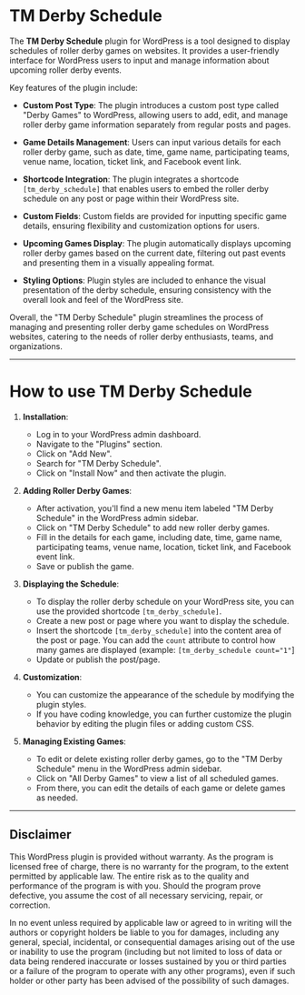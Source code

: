 # TM Derby Schedule

The **TM Derby Schedule** plugin for WordPress is a tool designed to display schedules of roller derby games on websites. It provides a user-friendly interface for WordPress users to input and manage information about upcoming roller derby events.

Key features of the plugin include:

- **Custom Post Type**: The plugin introduces a custom post type called "Derby Games" to WordPress, allowing users to add, edit, and manage roller derby game information separately from regular posts and pages.

- **Game Details Management**: Users can input various details for each roller derby game, such as date, time, game name, participating teams, venue name, location, ticket link, and Facebook event link.

- **Shortcode Integration**: The plugin integrates a shortcode `[tm_derby_schedule]` that enables users to embed the roller derby schedule on any post or page within their WordPress site.

- **Custom Fields**: Custom fields are provided for inputting specific game details, ensuring flexibility and customization options for users.

- **Upcoming Games Display**: The plugin automatically displays upcoming roller derby games based on the current date, filtering out past events and presenting them in a visually appealing format.

- **Styling Options**: Plugin styles are included to enhance the visual presentation of the derby schedule, ensuring consistency with the overall look and feel of the WordPress site.

Overall, the "TM Derby Schedule" plugin streamlines the process of managing and presenting roller derby game schedules on WordPress websites, catering to the needs of roller derby enthusiasts, teams, and organizations.

---

# How to use TM Derby Schedule

1. **Installation**:
   - Log in to your WordPress admin dashboard.
   - Navigate to the "Plugins" section.
   - Click on "Add New".
   - Search for "TM Derby Schedule".
   - Click on "Install Now" and then activate the plugin.

2. **Adding Roller Derby Games**:
   - After activation, you'll find a new menu item labeled "TM Derby Schedule" in the WordPress admin sidebar.
   - Click on "TM Derby Schedule" to add new roller derby games.
   - Fill in the details for each game, including date, time, game name, participating teams, venue name, location, ticket link, and Facebook event link.
   - Save or publish the game.

3. **Displaying the Schedule**:
   - To display the roller derby schedule on your WordPress site, you can use the provided shortcode `[tm_derby_schedule]`.
   - Create a new post or page where you want to display the schedule.
   - Insert the shortcode `[tm_derby_schedule]` into the content area of the post or page. You can add the `count` attribute to control how many games are displayed (example: `[tm_derby_schedule count="1"`]
   - Update or publish the post/page.

4. **Customization**:
   - You can customize the appearance of the schedule by modifying the plugin styles.
   - If you have coding knowledge, you can further customize the plugin behavior by editing the plugin files or adding custom CSS.

5. **Managing Existing Games**:
   - To edit or delete existing roller derby games, go to the "TM Derby Schedule" menu in the WordPress admin sidebar.
   - Click on "All Derby Games" to view a list of all scheduled games.
   - From there, you can edit the details of each game or delete games as needed.
  
---

## Disclaimer

This WordPress plugin is provided without warranty. As the program is licensed free of charge, there is no warranty for the program, to the extent permitted by applicable law. The entire risk as to the quality and performance of the program is with you. Should the program prove defective, you assume the cost of all necessary servicing, repair, or correction.

In no event unless required by applicable law or agreed to in writing will the authors or copyright holders be liable to you for damages, including any general, special, incidental, or consequential damages arising out of the use or inability to use the program (including but not limited to loss of data or data being rendered inaccurate or losses sustained by you or third parties or a failure of the program to operate with any other programs), even if such holder or other party has been advised of the possibility of such damages.
